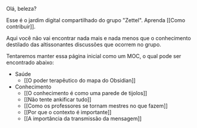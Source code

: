 Olá, beleza? 

Esse é o jardim digital compartilhado do grupo "Zettel". Aprenda [[Como contribuir]].

Aqui você não vai encontrar nada mais e nada menos que o conhecimento destilado das altissonantes discussões que ocorrem no grupo.

Tentaremos manter essa página inicial como um MOC, o qual pode ser encontrado abaixo:

+ Saúde
	+ [[O poder terapêutico do mapa do Obsidian]]
+ Conhecimento
	+ [[O conhecimento é como uma parede de tijolos]]
	+ [[Não tente ankificar tudo]]
	+ [[Como os professores se tornam mestres no que fazem]]
	+ [[Por que o contexto é importante]]
	+ [[A importância da transmissão da mensagem]]